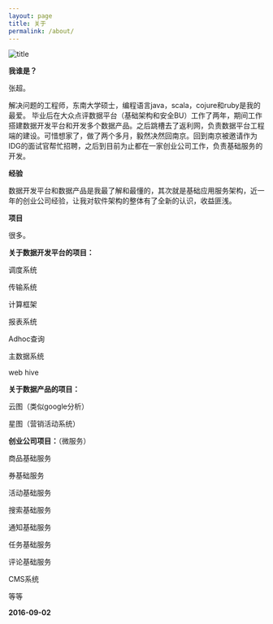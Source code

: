 ```yaml
---
layout: page
title: 关于
permalink: /about/
---
```


![title](https://avatars1.githubusercontent.com/u/1767976?v=3&s=120)

**我谁是？**

张超。

解决问题的工程师，东南大学硕士，编程语言java，scala，cojure和ruby是我的最爱。
毕业后在大众点评数据平台（基础架构和安全BU）工作了两年，期间工作搭建数据开发平台和开发多个数据产品。之后跳槽去了返利网，负责数据平台工程端的建设。可惜想家了，做了两个多月，毅然决然回南京。回到南京被邀请作为IDG的面试官帮忙招聘，之后到目前为止都在一家创业公司工作，负责基础服务的开发。

**经验**

数据开发平台和数据产品是我最了解和最懂的，其次就是基础应用服务架构，近一年的创业公司经验，让我对软件架构的整体有了全新的认识，收益匪浅。

**项目**

很多。

**关于数据开发平台的项目：**

调度系统

传输系统

计算框架

报表系统

Adhoc查询

主数据系统

web hive

**关于数据产品的项目：**

云图（类似google分析）

星图（营销活动系统）

**创业公司项目：**（微服务）

商品基础服务

券基础服务

活动基础服务

搜索基础服务

通知基础服务

任务基础服务

评论基础服务

CMS系统

等等
												
												
**2016-09-02**

